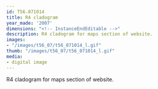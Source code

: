 ```yaml
---
id: T56.071014
title: R4 cladogram
year_made: '2007'
dimensions: "<!-- InstanceEndEditable -->"
description: R4 cladogram for maps section of website.
images:
- "/images/t56_07/t56_071014_l.gif"
thumb: "/images/t56_07/t56_071014_l.gif"
media:
- digital image
---
```


R4 cladogram for maps section of website.
